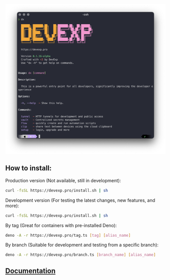 ![Альтернативный текст](./docs/dx.png)

## How to install:

Production version (Not available, still in development):
```sh
curl -fsSL https://devexp.pro/install.sh | sh
```

Development version (For testing the latest changes, new features, and more):
```sh
curl -fsSL https://devexp.pro/install.sh | sh
```

By tag (Great for containers with pre-installed Deno):
```sh
deno -A -r https://devexp.pro/tag.ts [tag] [alias_name]
```

By branch (Suitable for development and testing from a specific branch):
```sh
deno -A -r https://devexp.pro/branch.ts [branch_name] [alias_name]
```


## [Documentation](./docs/main.md)
